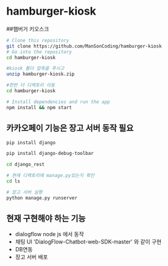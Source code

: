 # hamburger-kiosk

##햄버거 키오스크

```bash
# Clone this repository
git clone https://github.com/ManSonCoding/hamburger-kiosk
# Go into the repository
cd hamburger-kiosk

#kiosk 폴더 압축을 푸시고
unzip hamburger-kiosk.zip

#한번 더 디렉토리 이동
cd hamburger-kiosk

# Install dependencies and run the app
npm install && npm start
```

## 카카오페이 기능은 장고 서버 동작 필요
```bash
pip install django 

pip install django-debug-toolbar

cd django_rest

# 현재 디렉토리에 manage.py있는지 확인
cd ls

# 장고 서버 실행
python manage.py runserver 


```

## 현재 구현해야 하는 기능
- dialogflow node js 에서 동작
- 채팅 UI 'DialogFlow-Chatbot-web-SDK-master' 와 같이 구현
- DB연동
- 장고 서버 배포
